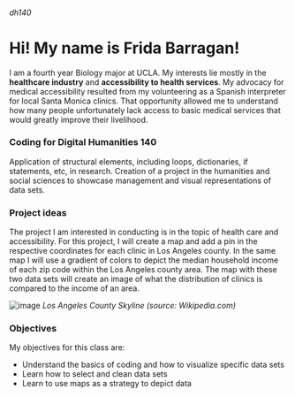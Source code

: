 ###### dh140
# Hi! My name is Frida Barragan!
I am a fourth year Biology major at UCLA. My interests lie mostly in the **healthcare industry** and **accessibility to health services**. My advocacy for medical accessibility resulted from my volunteering as a Spanish interpreter for local Santa Monica clinics. That opportunity allowed me to understand how many people unfortunately lack access to basic medical services that would greatly improve their livelihood. 

### Coding for Digital Humanities 140 
Application of structural elements, including loops, dictionaries, if statements, etc, in research. Creation of a project in the humanities and social sciences to showcase management and visual representations of data sets.

### Project ideas
The project I am interested in conducting is in the topic of health care and accessibility. For this project, I will create a map and add a pin in the respective coordinates for each clinic in Los Angeles county. In the same map I will use a gradient of colors to depict the median household income of each zip code within the Los Angeles county area. The map with these two data sets will create an image of what the distribution of clinics is compared to the income of an area. 

![image](https://upload.wikimedia.org/wikipedia/commons/3/32/20190616154621%21Echo_Park_Lake_with_Downtown_Los_Angeles_Skyline.jpg)
_Los Angeles County Skyline (source: Wikipedia.com)_

### Objectives
My objectives for this class are:
* Understand the basics of coding and how to visualize specific data sets
* Learn how to select and clean data sets
* Learn to use maps as a strategy to depict data

